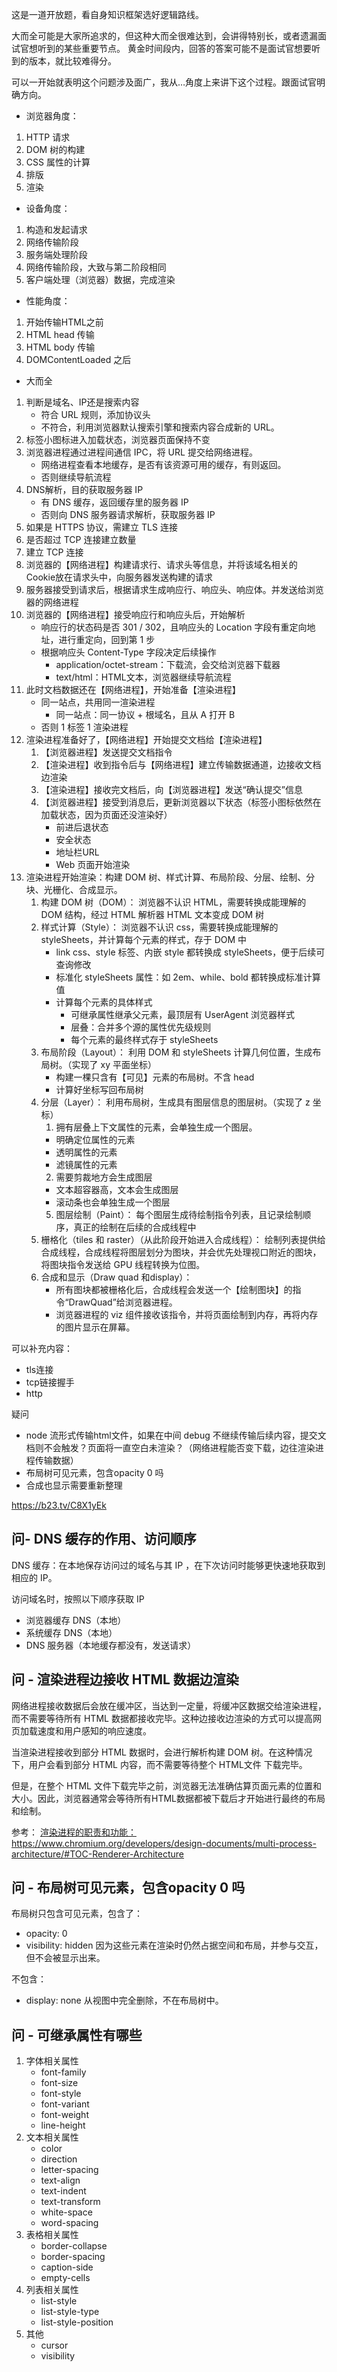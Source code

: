 这是一道开放题，看自身知识框架选好逻辑路线。

大而全可能是大家所追求的，但这种大而全很难达到，会讲得特别长，或者遗漏面试官想听到的某些重要节点。
黄金时间段内，回答的答案可能不是面试官想要听到的版本，就比较难得分。

可以一开始就表明这个问题涉及面广，我从…角度上来讲下这个过程。跟面试官明确方向。

- 浏览器角度：
 1. HTTP 请求
 2. DOM 树的构建
 3. CSS 属性的计算 
 4. 排版
 5. 渲染


  
- 设备角度：
 1. 构造和发起请求
 2. 网络传输阶段
 3. 服务端处理阶段
 4. 网络传输阶段，大致与第二阶段相同
 5. 客户端处理（浏览器）数据，完成渲染

  
- 性能角度：
 1. 开始传输HTML之前
 2. HTML head 传输
 3. HTML body 传输
 4. DOMContentLoaded 之后

  
- 大而全 
1. 判断是域名、IP还是搜索内容
	- 符合 URL 规则，添加协议头
	- 不符合，利用浏览器默认搜索引擎和搜索内容合成新的 URL。
2. 标签小图标进入加载状态，浏览器页面保持不变
3. 浏览器进程通过进程间通信 IPC，将 URL 提交给网络进程。
	- 网络进程查看本地缓存，是否有该资源可用的缓存，有则返回。
	- 否则继续导航流程
4. DNS解析，目的获取服务器 IP
	- 有 DNS 缓存，返回缓存里的服务器 IP
	- 否则向 DNS 服务器请求解析，获取服务器 IP
5. 如果是 HTTPS 协议，需建立 TLS 连接
6. 是否超过 TCP 连接建立数量
7. 建立 TCP 连接
8. 浏览器的【网络进程】构建请求行、请求头等信息，并将该域名相关的Cookie放在请求头中，向服务器发送构建的请求
9. 服务器接受到请求后，根据请求生成响应行、响应头、响应体。并发送给浏览器的网络进程
10. 浏览器的【网络进程】接受响应行和响应头后，开始解析
	- 响应行的状态码是否 301 / 302，且响应头的 Location 字段有重定向地址，进行重定向，回到第 1 步
	- 根据响应头 Content-Type 字段决定后续操作
		-  application/octet-stream：下载流，会交给浏览器下载器
		-  text/html：HTML文本，浏览器继续导航流程
11. 此时文档数据还在【网络进程】，开始准备【渲染进程】
	- 同一站点，共用同一渲染进程
		- 同一站点：同一协议 + 根域名，且从 A 打开 B
	- 否则 1 标签 1 渲染进程
12. 渲染进程准备好了，【网络进程】开始提交文档给【渲染进程】
	1. 【浏览器进程】发送提交文档指令
	2. 【渲染进程】收到指令后与【网络进程】建立传输数据通道，边接收文档边渲染
	3. 【渲染进程】接收完文档后，向【浏览器进程】发送“确认提交”信息
	4. 【浏览器进程】接受到消息后，更新浏览器以下状态（标签小图标依然在加载状态，因为页面还没渲染好）
		- 前进后退状态
		- 安全状态
		- 地址栏URL
		- Web 页面开始渲染
13. 渲染进程开始渲染：构建 DOM 树、样式计算、布局阶段、分层、绘制、分块、光栅化、合成显示。
	1. 构建 DOM 树（DOM）：
			浏览器不认识 HTML，需要转换成能理解的 DOM 结构，经过 HTML 解析器 HTML 文本变成 DOM 树
	2. 样式计算（Style）：
			浏览器不认识 css，需要转换成能理解的styleSheets，并计算每个元素的样式，存于 DOM 中
		- link css、style 标签、内嵌 style 都转换成 styleSheets，便于后续可查询修改
		- 标准化 styleSheets 属性：如 2em、while、bold 都转换成标准计算值
		- 计算每个元素的具体样式
			- 可继承属性继承父元素，最顶层有 UserAgent 浏览器样式
			- 层叠：合并多个源的属性优先级规则
			- 每个元素的最终样式存于 styleSheets
	3. 布局阶段（Layout）：
			利用 DOM 和 styleSheets 计算几何位置，生成布局树。（实现了 xy 平面坐标）
		- 构建一棵只含有【可见】元素的布局树。不含 head
		- 计算好坐标写回布局树
	4. 分层（Layer）：
			利用布局树，生成具有图层信息的图层树。（实现了 z 坐标）
		 1. 拥有层叠上下文属性的元素，会单独生成一个图层。
		  - 明确定位属性的元素
		  - 透明属性的元素
		  - 滤镜属性的元素
		 2. 需要剪裁地方会生成图层
		  - 文本超容器高，文本会生成图层
		  - 滚动条也会单独生成一个图层
        5. 图层绘制（Paint）：
	      每个图层生成待绘制指令列表，且记录绘制顺序，真正的绘制在后续的合成线程中
	 6. 栅格化（tiles 和 raster）（从此阶段开始进入合成线程）：
			绘制列表提供给合成线程，合成线程将图层划分为图块，并会优先处理视口附近的图块，将图块指令发送给 GPU 线程转换为位图。
	7. 合成和显示（Draw quad 和display）：
		- 所有图块都被栅格化后，合成线程会发送一个【绘制图块】的指令“DrawQuad”给浏览器进程。
		- 浏览器进程的 viz 组件接收该指令，并将页面绘制到内存，再将内存的图片显示在屏幕。

可以补充内容：
- tls连接
- tcp链接握手
- http


疑问
- node 流形式传输html文件，如果在中间 debug 不继续传输后续内容，提交文档则不会触发？页面将一直空白未渲染？（网络进程能否变下载，边往渲染进程传输数据）
- 布局树可见元素，包含opacity 0 吗
- 合成也显示需要重新整理

https://b23.tv/C8X1yEk


## 问- DNS 缓存的作用、访问顺序
DNS 缓存：在本地保存访问过的域名与其 IP ，在下次访问时能够更快速地获取到相应的 IP。

访问域名时，按照以下顺序获取 IP
- 浏览器缓存 DNS（本地）
- 系统缓存 DNS（本地）
- DNS 服务器（本地缓存都没有，发送请求）


## 问 - 渲染进程边接收 HTML 数据边渲染
网络进程接收数据后会放在缓冲区，当达到一定量，将缓冲区数据交给渲染进程，而不需要等待所有 HTML 数据都接收完毕。这种边接收边渲染的方式可以提高网页加载速度和用户感知的响应速度。

当渲染进程接收到部分 HTML 数据时，会进行解析构建 DOM 树。在这种情况下，用户会看到部分 HTML 内容，而不需要等待整个 HTML文件 下载完毕。

但是，在整个 HTML 文件下载完毕之前，浏览器无法准确估算页面元素的位置和大小。因此，浏览器通常会等待所有HTML数据都被下载后才开始进行最终的布局和绘制。


参考：
[渲染进程的职责和功能： https://www.chromium.org/developers/design-documents/multi-process-architecture/#TOC-Renderer-Architecture
](https://www.chromium.org/developers/design-documents/multi-process-architecture/#TOC-Renderer-Architecture)



## 问 - 布局树可见元素，包含opacity 0 吗
布局树只包含可见元素，包含了：
- opacity: 0 
- visibility: hidden
因为这些元素在渲染时仍然占据空间和布局，并参与交互，但不会被显示出来。

不包含：
- display: none
从视图中完全删除，不在布局树中。


## 问 - 可继承属性有哪些
1.  字体相关属性
    -   font-family
    -   font-size
    -   font-style
    -   font-variant
    -   font-weight
    -   line-height
2.  文本相关属性
    -   color
    -   direction
    -   letter-spacing
    -   text-align
    -   text-indent
    -   text-transform
    -   white-space
    -   word-spacing
3.  表格相关属性
    -   border-collapse
    -   border-spacing
    -   caption-side
    -   empty-cells
4.  列表相关属性
    -   list-style
    -   list-style-type
    -   list-style-position
5.  其他
    -   cursor
    -   visibility
